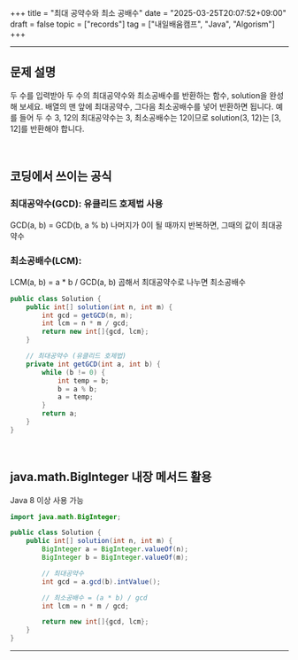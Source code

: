 +++
title = "최대 공약수와 최소 공배수"
date = "2025-03-25T20:07:52+09:00"
draft = false
topic = ["records"]
tag = ["내일배움캠프", "Java", "Algorism"]
+++

---

## 문제 설명
두 수를 입력받아 두 수의 최대공약수와 최소공배수를 반환하는 함수, solution을 완성해 보세요. 배열의 맨 앞에 최대공약수, 그다음 최소공배수를 넣어 반환하면 됩니다. 예를 들어 두 수 3, 12의 최대공약수는 3, 최소공배수는 12이므로 solution(3, 12)는 [3, 12]를 반환해야 합니다.

<br>

## 코딩에서 쓰이는 공식
### 최대공약수(GCD): 유클리드 호제법 사용
GCD(a, b) = GCD(b, a % b)
나머지가 0이 될 때까지 반복하면, 그때의 값이 최대공약수

### 최소공배수(LCM):
LCM(a, b) = a * b / GCD(a, b)
곱해서 최대공약수로 나누면 최소공배수

```java
public class Solution {
    public int[] solution(int n, int m) {
        int gcd = getGCD(n, m);
        int lcm = n * m / gcd;
        return new int[]{gcd, lcm};
    }

    // 최대공약수 (유클리드 호제법)
    private int getGCD(int a, int b) {
        while (b != 0) {
            int temp = b;
            b = a % b;
            a = temp;
        }
        return a;
    }
}
```

<br>

## java.math.BigInteger 내장 메서드 활용
Java 8 이상 사용 가능

```java
import java.math.BigInteger;

public class Solution {
    public int[] solution(int n, int m) {
        BigInteger a = BigInteger.valueOf(n);
        BigInteger b = BigInteger.valueOf(m);

        // 최대공약수
        int gcd = a.gcd(b).intValue();

        // 최소공배수 = (a * b) / gcd
        int lcm = n * m / gcd;

        return new int[]{gcd, lcm};
    }
}
```

---